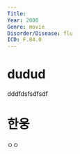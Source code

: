 ```yaml
---
Title: 
Year: 2000
Genre: movie
Disorder/Disease: flu
ICD: F.84.0
---
```


# dudud

dddfdsfsdfsdf

# 한웅

ㅇㅇ

